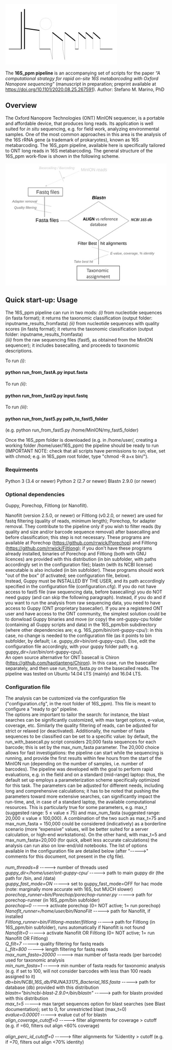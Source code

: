 
![Test Image 1](img/logo_temp0.jpg)

The  **16S_ppm pipeline** is an accompanying set of scripts for the paper *“A computational strategy for rapid on-site 16S metabarcoding with Oxford Nanopore sequencing”* (manuscript in preparation; preprint available at https://doi.org/10.1101/2020.08.25.267591). Author: Stefano M. Marino, PhD


## Overview

The Oxford Nanopore Technologies (ONT) MinION sequencer, is a portable and affordable device, that produces long reads. Its application is well suited for *in situ* sequencing, e.g. for field work, analyzing environmental samples. One of the most common approaches in this area is the analysis of the 16S rRNA gene (a trademark of prokaryotes), known as 16S metabarcoding. The  16S_ppm pipeline, available here is specifically tailored to ONT long reads in 16S metabarcoding. The general structure of the 16S_ppm work-flow is shown in the following scheme. 

![Test Image 2](img/Img_pipe_v3.jpg)
 

## Quick start-up: Usage
The 16S_ppm pipeline can run in two mods: 
*(i)* from nucleotide sequences (in fasta format); it returns the taxonomic classification (output folder: inputname_results_fromfasta) 
*(ii)* from nucleotide sequences with quality scores (in fastq format); it returns the taxonomic classification (output folder: inputname_results_fromfasta) \
*(iii)* from the raw sequencing files (fast5, as obtained from the MinION sequencer); it includes basecalling, and proceeds to taxonomic descriptions.

To run *(i)*: 
#### python run_from_fastA.py input.fasta    
To run *(ii)*: 
#### python run_from_fastQ.py input.fastq   
To run *(iii)*:
#### python run_from_fast5.py path_to_fast5_folder 
  (e.g. python run_from_fast5.py /home/MinION/my_fast5_folder)

Once the 16S_ppm folder is downloaded (e.g. in /home/user/, creating a working folder /home/user/16S_ppm) the pipeline should be ready to run (IMPORTANT NOTE: check that all scripts have permissions to run; else, set with chmod; e.g. in 16S_ppm root folder, type "chmod -R a+x bin/").

### Requirments
Python 3 (3.4 or newer)
Python 2 (2.7 or newer)
Blastn 2.9.0 (or newer)

### Optional dependencies 
Guppy, Porechop, Filtlong (or Nanofilt). 

Nanofilt (version 2.5.0, or newer) or Filtlong (v0.2.0, or newer) are used for fastq filtering (quality of reads, minimum length); Porechop, for adapter removal. 
They contribute to the pipeline only if you wish to filter reads (by quality and size and/or barcode sequence removal) after basecalling and before classification; this step is not necessary. These programs are available at Porechop (https://github.com/rrwick/Porechop) and Filtlong (https://github.com/rrwick/Filtlong); if you don't have these programs already installed, binaries of Porechop and Filtlong (both with GNU licences) are provided with this distribution (in bin subfolder, with paths accordingly set in the configuration file); blastn (with its NCBI license) executable is also included (in bin subfolder). These programs should work "out of the box" (if activated; see configuration file, below).
\
Instead, Guppy must be INSTALLED BY THE USER, and its path accordingly specified in the configuration file (configuration.cfg). If you do not have access to fast5 file (raw sequencing data, before basecalling) you do NOT need guppy (and can skip the following paragraph). Instead, if you do and if you want to run the analysis from  raw sequencing data, you need to have access to Guppy (ONT proprietary basecaller). 
If you are a registered ONT user and have access to the ONT community, the simplest solution could be to donwload Guppy binaries and move (or copy) the ont-guppy-cpu folder (containing all Guppy scripts and data) in the 16S_ppm/bin subdirectory (where other dependencies are; e.g. 16S_ppm/bin/ont-guppy-cpu/): in this case, no change is needed to the configuration file (as it points to bin subfolder, by default; i.e. guppy_dir=bin/ont-guppy-cpu/). Else, edit the configuration file accordingly, with your guppy folder path; e.g. guppy_dir=/usr/bin/ont-guppy-cpu/). 
\
An open source alternative for ONT basecall is Chiron (https://github.com/haotianteng/Chiron). In this case, run the basecaller separately, and then use run_from_fasta.py on the basecalled reads.
The pipeline was tested on Ubuntu 14.04 LTS (mainly) and 16.04 LTS.

### Configuration file 
The analysis can be customized via the configuration file ("configuration.cfg", in the root folder of 16S_ppm). This file is meant to configure a "ready to go" pipeline.\
The options are important to tailor the search: for instance, the blast searches can be significantly customized, with max target options, e-value, coverage, etc. Similarly the quality filtering of reads, can be adjusted for strict or relaxed (or deactivated). Additionally, the number of fasta sequences to be classified can be set to a specific value: by default, the run_with_basecall.py script considers 20,000 fasta sequences for each barcode; this is set by the max_num_fasta parameter. The 20,000 choice allows for fast investigations: the pipeline can start while the sequencing is running, and provide the first results within few hours from the start of the MinION run (depending on the number of samples, i.e. number of barcodes). The pipeline was developed with the goal to perform rapid evaluations, e.g. in the field and on a standard (mid-range) laptop: thus, the default set up employs a parameterization scheme specifically optimized for this task. The parameters can be adjusted for different needs, including long and comprehensive calculations; it has to be noted that pushing the parameters toward more extensive searches, can significantly impact the run-time, and, in case of a standard laptop, the available computational resources. This is particularly true for some parameters, e.g.  max_t  (suggested range:  5 ≤ value  ≤ 75) and max_num_fasta (suggested range:  20,000 ≤ value ≤ 100,000). A combination of the two such as max_t=75 and max_num_fasta = 150,000 could be considered (indicatively) as a borderline scenario (more “expensive” values, will  be better suited for a server calculation, or high-end workstations). On the other hand, with max_t=5 and max_num_fasta=20,000 (for quick, albeit less accurate calculations) the analysis can run also on low-end/old notebooks.
The list of options available in the configuration file are detailed below (after "----->" comments for this document, not present in the cfg file). 
\
\
*num_threads=8*  -----> number of threads used 
\
*guppy_dir=/home/user/ont-guppy-cpu/*       -----> path to main guppy dir (the path for /bin, and /data)
\
*guppy_fast_mode=ON*       -----> set to guppy_fast_mode=OFF for hac mode (note: marginally more accurate with 16S, but MUCH slower)
\
*porechop_runner=bin/Porechop/porechop-runner.py*      -----> path for porechop-runner (in 16S_ppm/bin subfolder)
\
*porechop=0*   -----> activate porechop (0= NOT active; 1= run porechop)
\
*Nanoflt_runner=/home/user/bin/NanoFilt* -----> path for Nanofilt, if installed
\
*Filtlong_runner=bin/Filtlong-master/filtlong*	-----> path for Filtlong (in 16S_ppm/bin subfolder), runs automatically if Nanofilt is not found
\
*Nanofilt=0*	  -----> activate Nanofilt OR Filtlong (0= NOT active; 1= run Nanofilt OR Filtlong)
\
*Q_filt=7*		  -----> quality filtering for fastq reads 
\
*L_filt=800*	  -----> length filtering for fastq reads
\
*max_num_fasta=20000*   -----> max number of fasta reads (per barcode) used for taxonomic analysis
\
*min_num_fasta=1*   -----> min number of fasta reads for taxonomic analysis (e.g. if set to 100, will not consider barcodes with 								     less than 100 reads assigned to it)
\
*db=bin/NCBI_16S_db/PRJNA33175_Bacterial_16S.fasta* -----> path for database (db) provided with this distribution
\
*blastn="bin/ncbi-blast-2.9.0+/bin/blastn"* -----> path for blastn provided with this distribution
\
*max_t=5*	-----> max target sequences option for blast searches (see Blast documentation); set to 0, for unrestricted blast (max_t=0)
\
*evalue=0.00001*	-----> evalue cut of for blastn
\
*align_coverage_cutoff=0* -----> filter alignments for coverage > cutoff (e.g. if =60, filters out align <60% coverage)		
\
*align_perc_id_cutoff=0* -----> filter alignments for %identity > cutoff (e.g. if =70, filters out align <70% identity)





